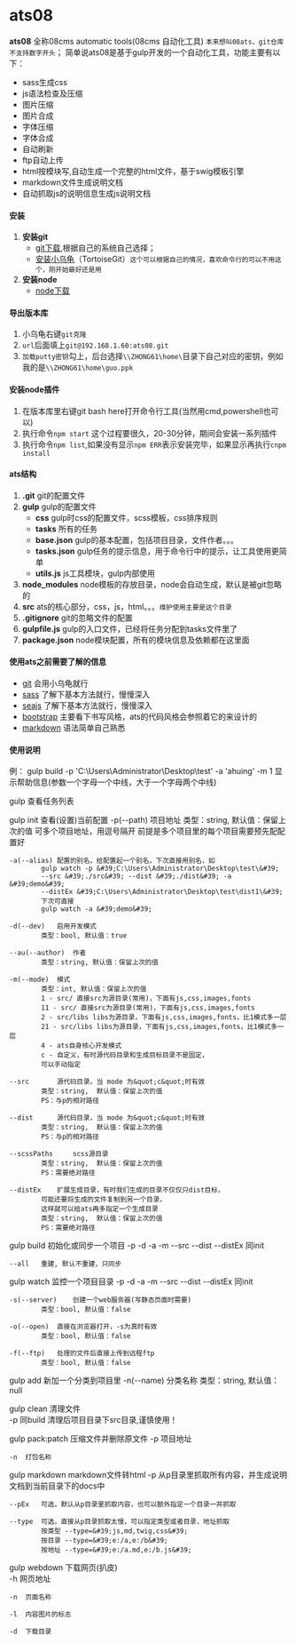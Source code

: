 # ats08
**ats08** 全称08cms automatic tools(08cms 自动化工具) `本来想叫08ats，git仓库不支持数字开头`；
简单说ats08是基于gulp开发的一个自动化工具，功能主要有以下：

- sass生成css
- js语法检查及压缩
- 图片压缩
- 图片合成
- 字体压缩
- 字体合成
- 自动刷新
- ftp自动上传
- html按模块写,自动生成一个完整的html文件，基于swig模板引擎
- markdown文件生成说明文档
- 自动抓取js的说明信息生成js说明文档

#### 安装
1. **安装git**
	- [git下载](http://git-scm.com/download/),根据自己的系统自己选择；
	- [安装小乌龟](http://tortoisegit.org/download/)（TortoiseGit）`这个可以根据自己的情况，喜欢命令行的可以不用这个，刚开始最好还是用`
1. **安装node**
	- [node下载](https://nodejs.org/en/)
#### 导出版本库
1. 小乌龟右键`git克隆`
1. `url`后面填上`git@192.168.1.60:ats08.git`
1. `加载putty密钥`勾上，后台选择`\\ZHONG61\home\`目录下自己对应的密钥，例如我的是`\\ZHONG61\home\guo.ppk`
#### 安装node插件
1. 在版本库里右键git bash here打开命令行工具(当然用cmd,powershell也可以)
1. 执行命令`npm start` 这个过程要很久，20-30分钟，期间会安装一系列插件
1. 执行命令`npm list`,如果没有显示`npm ERR`表示安装完毕，如果显示再执行`cnpm install`
#### ats结构
1. **.git** git的配置文件
1. **gulp** gulp的配置文件
	- **css** gulp时css的配置文件，scss模板，css排序规则
	- **tasks** 所有的任务
	- **base.json** gulp的基本配置，包括项目目录，文件作者。。。
	- **tasks.json** gulp任务的提示信息，用于命令行中的提示，让工具使用更简单
	- **utils.js** js工具模块，gulp内部使用
1. **node_modules** node模板的存放目录，node会自动生成，默认是被git忽略的
1. **src** ats的核心部分，css，js，html。。。`维护使用主要是这个目录`
1. **.gitignore** git的忽略文件的配置
1. **gulpfile.js** gulp的入口文件，已经将任务分配到tasks文件里了
1. **package.json** node模块配置，所有的模块信息及依赖都在这里面
#### 使用ats之前需要了解的信息
- [git](http://www.liaoxuefeng.com/wiki/0013739516305929606dd18361248578c67b8067c8c017b000) 会用小乌龟就行
- [sass](http://www.w3cplus.com/sassguide/) 了解下基本方法就行，慢慢深入
- [seajs](http://seajs.org/docs/) 了解下基本方法就行，慢慢深入
- [bootstrap](http://www.bootcss.com/) 主要看下书写风格，ats的代码风格会参照着它的来设计的
- [markdown](https://maxiang.io/) 语法简单自己熟悉

#### 使用说明


例：
gulp build -p &#39;C:\Users\Administrator\Desktop\test&#39; -a &#39;ahuing&#39; -m 1
显示帮助信息(参数一个字母一个中线，大于一个字母两个中线)

gulp 		查看任务列表
	
gulp init	查看(设置)当前配置
	-p(--path)	项目地址
			类型：string, 默认值：保留上次的值
			可多个项目地址，用逗号隔开
			前提是多个项目里的每个项目需要预先配配置好

	-a(--alias)	配置的别名，给配置起一个别名，下次直接用别名，如
			gulp watch -p &#39;C:\Users\Administrator\Desktop\test\&#39; 
			--src &#39;./src&#39; --dist &#39;./dist&#39; -a &#39;demo&#39; 
			--distEx &#39;C:\Users\Administrator\Desktop\test\dist1\&#39;
			下次可直接
			gulp watch -a &#39;demo&#39;

	-d(--dev)	启用开发模式
			类型：bool, 默认值：true

	--au(--author)	作者
			类型：string, 默认值：保留上次的值

	-m(--mode)	模式
			类型：int, 默认值：保留上次的值
			1 - src/ 直接src为源目录(常用)，下面有js,css,images,fonts
			11 - src/ 直接src为源目录(常用)，下面有js,css,images,fonts
			2 - src/libs libs为源目录，下面有js,css,images,fonts，比1模式多一层
			21 - src/libs libs为源目录，下面有js,css,images,fonts，比1模式多一层
			4 - ats自身核心开发模式
			c - 自定义，有时源代码目录和生成目标目录不是固定，
			可以手动指定

	--src		源代码目录，当 mode 为&quot;c&quot;时有效
			类型：string,  默认值：保留上次的值
			PS：与p的相对路径

	--dist		源代码目录，当 mode 为&quot;c&quot;时有效
			类型：string,  默认值：保留上次的值
			PS：与p的相对路径

	--scssPaths		scss源目录
			类型：string,  默认值：保留上次的值
			PS：需要绝对路径

	--distEx	扩展生成目录，有时我们生成的目录不仅仅只dist目标，
			可能还要将生成的文件复制到另一个目录，
			这样就可以给ats再多指定一个生成目录
			类型：string,  默认值：保留上次的值
			PS：需要绝对路径

	
gulp build	初始化或同步一个项目
	-p -d -a -m --src --dist --distEx	同init

	--all	重建, 默认不重建，只同步

	
gulp watch	监控一个项目目录
	-p -d -a -m --src --dist --distEx	同init

	-s(--server)	创建一个web服务器(写静态页面时需要)
			类型：bool, 默认值：false

	-o(--open)	直接在浏览器打开，-s为真时有效
			类型：bool, 默认值：false

	-f(--ftp)	处理的文件后直接上传到远程ftp
			类型：bool, 默认值：false

	
gulp add	新加一个分类到项目里
	-n(--name)	分类名称
			类型：string, 默认值：null
			

	
gulp clean	清理文件	
	-p	同build	清理后项目目录下src目录,谨慎使用！

	
gulp pack:patch	压缩文件并删除原文件
	-p	项目地址

	-n	打包名称

	
gulp markdown	markdown文件转html
	-p	从p目录里抓取所有内容，并生成说明文档到当前目录下的docs中

	--pEx	可选，默认从p目录里抓取内容，也可以额外指定一个目录一并抓取

	--type	可选，直接从p目录抓取太慢，可以指定类型或者目录，地址抓取
			按类型 --type=&#39;js,md,twig,css&#39;
			按目录 --type=&#39;e:/a,e:/b&#39;
			按地址 --type=&#39;e:/a.md,e:/b.js&#39;

	
gulp webdown	下载网页(扒皮)	
	-h	网页地址

	-n	页面名称

	-l	内容图片的标志

	-d	下载目录

	
